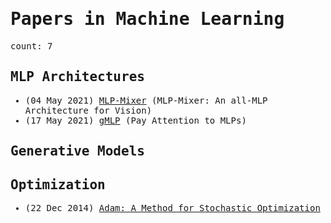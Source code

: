 <span style="font-family:monospace">

# Papers in Machine Learning

count: 7

## MLP Architectures

* (04 May 2021) [MLP-Mixer](https://arxiv.org/abs/2105.01601) (MLP-Mixer: An all-MLP Architecture for Vision)
* (17 May 2021) [gMLP](https://arxiv.org/abs/2105.08050) (Pay Attention to MLPs)

## Generative Models

## Optimization

* (22 Dec 2014) [Adam: A Method for Stochastic Optimization](https://arxiv.org/abs/1412.6980)
